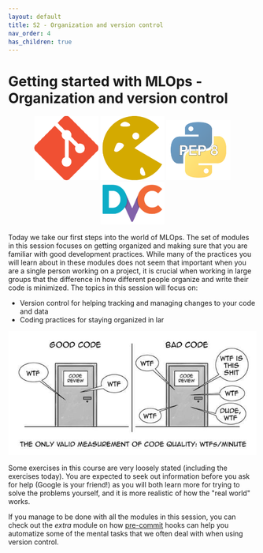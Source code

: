 ```yaml
---
layout: default
title: S2 - Organization and version control
nav_order: 4
has_children: true
---
```


# Getting started with MLOps - Organization and version control

<p align="center">
  <img src="../figures/icons/git.png" width="130"> 
  <img src="../figures/icons/cookiecutter.png" width="130"> 
  <img src="../figures/icons/pep8.png" width="130"> 
  <img src="../figures/icons/dvc.png" width="130"> 
</p>

Today we take our first steps into the world of MLOps. The set of modules in this session focuses on getting organized 
and making sure that you are familiar with good development practices. While many of the practices you will learn about
in these modules does not seem that important when you are a single person working on a project, it is crucial when
working in large groups that the difference in how different people organize and write their code is minimized. 
The topics in this session will focus on:

* Version control for helping tracking and managing changes to your code and data
* Coding practices for staying organized in lar

<p align="center">
  <img src="../figures/wtf.jpeg" width="700" title="All credit to <https://the-tech-lead.com/2020/07/19/good-code-bad-code/>">
</p>

Some exercises in this course are very loosely stated (including the exercises today). You are expected to seek out 
information before you ask for help (Google is your friend!) as you will both learn more for trying to solve the 
problems yourself, and it is more realistic of how the "real world" works.

If you manage to be done with all the modules in this session, you can check out the *extra* module on how
[pre-commit](../s10_extra/M27_pre_commit.md) hooks can help you automatize some of the mental tasks that 
we often deal with when using version control.
